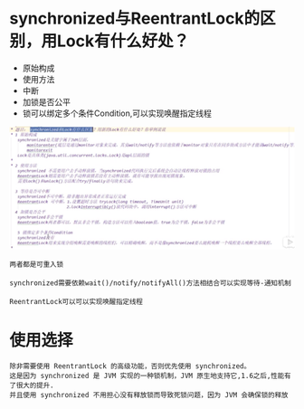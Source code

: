 # synchronized与ReentrantLock的区别，用Lock有什么好处？

- 原始构成
- 使用方法
- 中断
- 加锁是否公平
- 锁可以绑定多个条件Condition,可以实现唤醒指定线程

![](../pics/synchronized与ReentrantLock的区别，用Lock有什么好处.png)

    两者都是可重入锁
    
    synchronized需要依赖wait()/notify/notifyAll()方法相结合可以实现等待-通知机制
    
    ReentrantLock可以可以实现唤醒指定线程

# 使用选择

    除非需要使用 ReentrantLock 的高级功能，否则优先使用 synchronized。
    这是因为 synchronized 是 JVM 实现的一种锁机制，JVM 原生地支持它,1.6之后,性能有了很大的提升.
    并且使用 synchronized 不用担心没有释放锁而导致死锁问题，因为 JVM 会确保锁的释放
    
